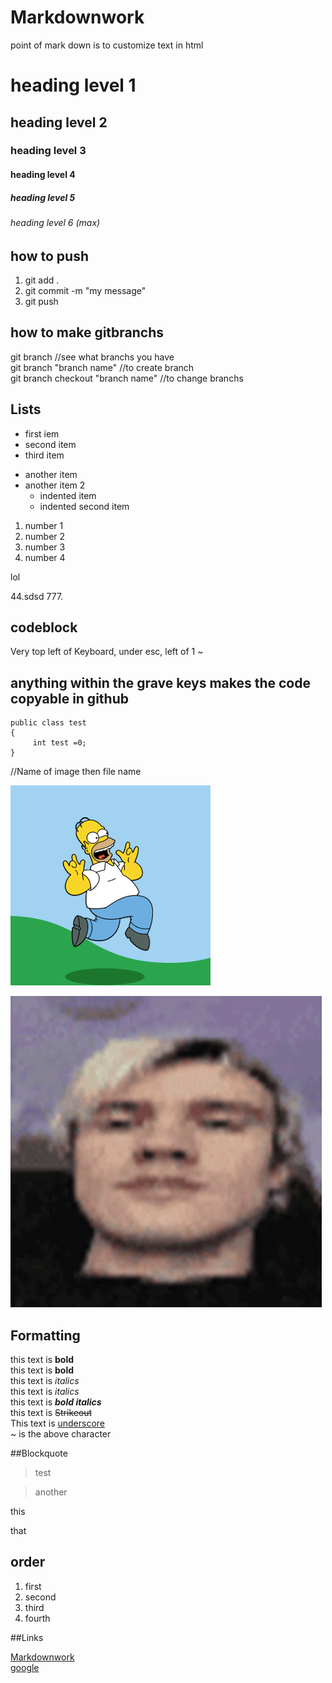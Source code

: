 # Markdownwork
point of mark down is to customize text in html
# heading level 1

## heading level 2

### heading level 3

#### heading level 4

##### heading level 5

###### heading level 6 (max)

## how to push
1. git add . <br>
1. git commit -m "my message" <br>
1. git push <br> 

## how to make gitbranchs

git branch //see what branchs you have <br>
git branch "branch name" //to create branch <br>
git branch checkout "branch name" //to change branchs <br>

## Lists 

- first iem
- second item
- third item

* another item
* another item 2
    * indented item
    * indented second item

1. number 1 
1. number 2
1. number 3
420. number 4

lol

44.sdsd
777.

## codeblock 
Very top left of Keyboard,
under esc, left of 1
~

## anything within the grave keys makes the code copyable in github

```
public class test
{
     int test =0;
}
```
//Name of image then file name

![homer](homer.gif)  

![albino](albino.gif)

## Formatting 

this text is **bold** <br>
this text is __bold__ <br>
this text is *italics* <br>
this text is _italics_ <br>
this text is ***bold italics*** <br>
this text is ~~Strikeout~~ <br>
This text is <ins> 
underscore </ins> <br>
~ is the above character <br>

##Blockquote

> test 

> another 

<p> this </p>
<p> that </p>

## order

<ol>
     <li>first</li>
     <li>second</li>
     <li>third</li>
     <li>fourth</li>
</ol>

##Links

[Markdownwork](#codeblock) <br>
[google](http://www.google.com/) 


